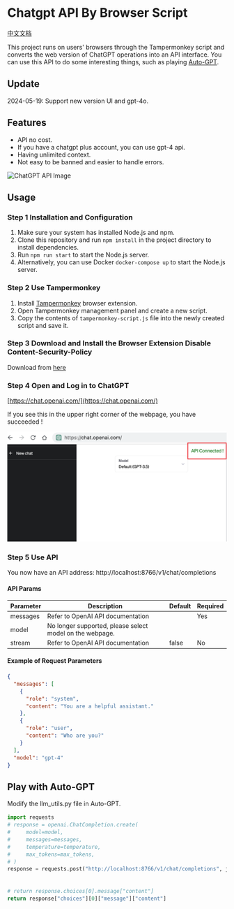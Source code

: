 # Chatgpt API By Browser Script

[中文文档](./README.zh.md)

This project runs on users' browsers through the Tampermonkey script and converts the web version of ChatGPT operations into an API interface. You can use this API to do some interesting things, such as playing [Auto-GPT](https://github.com/Significant-Gravitas/Auto-GPT).

## Update

2024-05-19: Support new version UI and gpt-4o.

## Features
- API no cost.
- If you have a chatgpt plus account, you can use gpt-4 api.
- Having unlimited context.
- Not easy to be banned and easier to handle errors.

![ChatGPT API Image](./demo.gif)

## Usage

### Step 1 Installation and Configuration

1. Make sure your system has installed Node.js and npm.
2. Clone this repository and run `npm install` in the project directory to install dependencies.
3. Run `npm run start` to start the Node.js server.
4. Alternatively, you can use Docker `docker-compose up` to start the Node.js server.

### Step 2 Use Tampermonkey

1. Install [Tampermonkey](https://www.tampermonkey.net/) browser extension.
2. Open Tampermonkey management panel and create a new script.
3. Copy the contents of `tampermonkey-script.js` file into the newly created script and save it.

### Step 3 Download and Install the Browser Extension Disable Content-Security-Policy

Download from [here](https://chromewebstore.google.com/detail/disable-content-security/ieelmcmcagommplceebfedjlakkhpden)

### Step 4 Open and Log in to ChatGPT

[https://chat.openai.com/](https://chat.openai.com/)

If you see this in the upper right corner of the webpage, you have succeeded !

![Success Image](./success.png)

### Step 5 Use API

You now have an API address: http://localhost:8766/v1/chat/completions


#### API Params
| Parameter   | Description                                      | Default | Required |
|-------------|--------------------------------------------------|---------|----------|
| messages    | Refer to OpenAI API documentation                |      | Yes      |
| model       | No longer supported, please select model on the webpage.               |      |        |
| stream      | Refer to OpenAI API documentation                | false   | No       |

#### Example of Request Parameters
```json
{
  "messages": [
    {
      "role": "system",
      "content": "You are a helpful assistant."
    },
    {
      "role": "user",
      "content": "Who are you?"
    }
  ],
  "model": "gpt-4"
}

```
## Play with Auto-GPT

Modify the llm_utils.py file in Auto-GPT.
```python
import requests
# response = openai.ChatCompletion.create(
#     model=model,
#     messages=messages,
#     temperature=temperature,
#     max_tokens=max_tokens,
# )
response = requests.post("http://localhost:8766/v1/chat/completions", json={"messages": messages, "model": model, "newChat": False, "temperature": temperature, "max_tokens": max_tokens}).json()


# return response.choices[0].message["content"]
return response["choices"][0]["message"]["content"]
```
